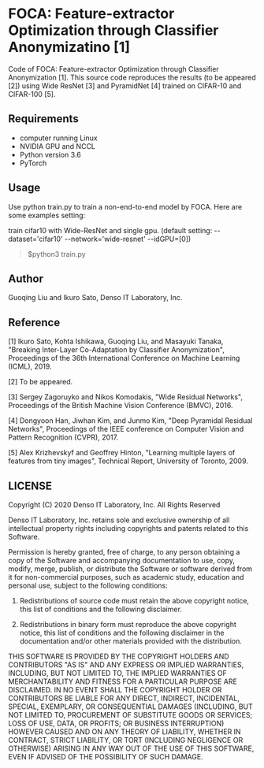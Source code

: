 # FOCA: Feature-extractor Optimization through Classifier Anonymizatino [1]

Code of FOCA: Feature-extractor Optimization through Classifier Anonymization [1].  This source code reproduces the results (to be appeared [2]) using Wide ResNet [3] and PyramidNet [4] trained on CIFAR-10 and CIFAR-100 [5].

## Requirements

- computer running Linux
- NVIDIA GPU and NCCL
- Python version 3.6
- PyTorch

## Usage

Use python train.py to train a non-end-to-end model by FOCA. Here are some examples setting:

train cifar10 with Wide-ResNet and single gpu.  (default setting: --dataset='cifar10' --network='wide-resnet' --idGPU=[0])
> $python3 train.py 

## Author

Guoqing Liu and Ikuro Sato, Denso IT Laboratory, Inc.

## Reference

[1] Ikuro Sato, Kohta Ishikawa, Guoqing Liu, and Masayuki Tanaka, "Breaking Inter-Layer Co-Adaptation by Classifier Anonymization", Proceedings of the 36th International Conference on Machine Learning (ICML), 2019.

[2] To be appeared.

[3] Sergey Zagoruyko and Nikos Komodakis, "Wide Residual Networks", Proceedings of the British Machine Vision Conference (BMVC), 2016.

[4] Dongyoon Han, Jiwhan Kim, and Junmo Kim, "Deep Pyramidal Residual Networks", Proceedings of the IEEE conference on Computer Vision and Pattern Recognition (CVPR), 2017.

[5] Alex Krizhevskyf and Geoffrey Hinton, "Learning multiple layers of features from tiny images", Technical Report, University of Toronto, 2009.

## LICENSE

Copyright (C) 2020 Denso IT Laboratory, Inc.
All Rights Reserved

Denso IT Laboratory, Inc. retains sole and exclusive ownership of all
intellectual property rights including copyrights and patents related to this
Software.

Permission is hereby granted, free of charge, to any person obtaining a copy
of the Software and accompanying documentation to use, copy, modify, merge,
publish, or distribute the Software or software derived from it for
non-commercial purposes, such as academic study, education and personal use,
subject to the following conditions:

1. Redistributions of source code must retain the above copyright notice,
this list of conditions and the following disclaimer.

2. Redistributions in binary form must reproduce the above copyright notice,
this list of conditions and the following disclaimer in the documentation
and/or other materials provided with the distribution.

THIS SOFTWARE IS PROVIDED BY THE COPYRIGHT HOLDERS AND CONTRIBUTORS "AS IS"
AND ANY EXPRESS OR IMPLIED WARRANTIES, INCLUDING, BUT NOT LIMITED TO, THE
IMPLIED WARRANTIES OF MERCHANTABILITY AND FITNESS FOR A PARTICULAR PURPOSE
ARE DISCLAIMED. IN NO EVENT SHALL THE COPYRIGHT HOLDER OR CONTRIBUTORS BE
LIABLE FOR ANY DIRECT, INDIRECT, INCIDENTAL, SPECIAL, EXEMPLARY, OR
CONSEQUENTIAL DAMAGES (INCLUDING, BUT NOT LIMITED TO, PROCUREMENT OF
SUBSTITUTE GOODS OR SERVICES; LOSS OF USE, DATA, OR PROFITS; OR BUSINESS
INTERRUPTION) HOWEVER CAUSED AND ON ANY THEORY OF LIABILITY, WHETHER IN
CONTRACT, STRICT LIABILITY, OR TORT (INCLUDING NEGLIGENCE OR OTHERWISE)
ARISING IN ANY WAY OUT OF THE USE OF THIS SOFTWARE, EVEN IF ADVISED OF THE
POSSIBILITY OF SUCH DAMAGE.
